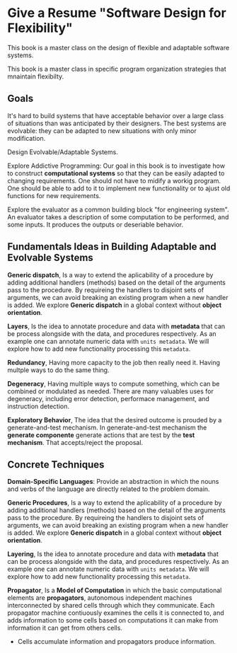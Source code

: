 # Give a Resume "Software Design for Flexibility"

This book is a master class on the design of flexible and adaptable software systems.

This book is a master class in specific program organization strategies that mnaintain flexibilty.

## Goals

It's hard to build systems that have acceptable behavior over a large class of situations than was anticipated by their designers. The best systems are evolvable: they can be adapted to new situations with only minor modification.

Design Evolvable/Adaptable Systems.

Explore Addictive Programming: Our goal in this book is to investigate how to construct **computational systems** so that they can be easily adapted to changing requirements. One should not have to midify a workig program. One should be able to add to it to implement new functionality or to ajust old functions for new requirements.

Explore the evaluator as a common building block "for engineering system". An evaluator takes a description of some computation to be performed, and some inputs. It produces the outputs or deseriable behavior.


## Fundamentals Ideas in Building Adaptable and Evolvable Systems

**Generic dispatch**, Is a way to extend the aplicability of a procedure by adding additional handlers (methods) based on the detail of the arguments pass to the procedure. By requireing the handlers to disjoint sets of arguments, we can avoid breaking an existing program when a new handler is added. We explore **Generic dispatch** in a global context without **object orientation**.

**Layers**, Is the idea to annotate procedure and data with **metadata**  that can be process alongside with the data, and  procedures respectively. As an example one can annotate numeric data with `units metadata`. We will explore how to add new functionality processing this `metadata`.

**Redundancy**,  Having more capacity to the job then really need it. Having multple ways to do the same thing.

**Degeneracy**,  Having multiple ways to compute something, which can be combined or modulated as needed. There are many valuables uses for degeneracy, including error detection, performace management, and instruction detection. 

**Exploratory Behavior**, The idea that the desired outcome is prouded by a generate-and-test mechanism. In generate-and-test mechanism the **generate componente** generate actions that are test by the **test mechanism**. That accepts/reject the proposal.

## Concrete Techniques

**Domain-Specific Languages**: Provide an abstraction in which the nouns and verbs of the language are directly related to the problem domain.

**Generic Procedures**, Is a way to extend the aplicability of a procedure by adding additional handlers (methods) based on the detail of the arguments pass to the procedure. By requireing the handlers to disjoint sets of arguments, we can avoid breaking an existing program when a new handler is added. We explore **Generic dispatch** in a global context without **object orientation**. 

**Layering**, Is the idea to annotate procedure and data with **metadata**  that can be process alongside with the data, and  procedures respectively. As an example one can annotate numeric data with `units metadata`. We will explore how to add new functionality processing this `metadata`.

**Propagator**, Is a **Model of Computation** in which the basic computational elements are **propagators**, autonomous independent machines interconnected  by shared cells through which they communicate. Each propagator machine contiuously examines the cells it is connected to, and adds information to some cells based on computations it can make from information it  can get from others cells.
- Cells accumulate information and propagators produce information.
